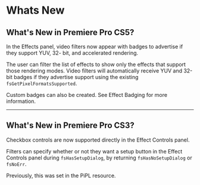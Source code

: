 # Whats New

## What's New in Premiere Pro CS5?

In the Effects panel, video filters now appear with badges to advertise if they support YUV, 32- bit, and accelerated rendering.

The user can filter the list of effects to show only the effects that support those rendering modes. Video filters will automatically receive YUV and 32-bit badges if they advertise support using the existing `fsGetPixelFormatsSupported`.

Custom badges can also be created. See Effect Badging for more information.

---

## What's New in Premiere Pro CS3?

Checkbox controls are now supported directly in the Effect Controls panel.

Filters can specify whether or not they want a setup button in the Effect Controls panel during `fsHasSetupDialog`, by returning `fsHasNoSetupDialog` or `fsNoErr`.

Previously, this was set in the PiPL resource.
